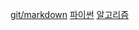 [git/markdown](https://github.com/jjm6604/TIL/tree/main/TIL/git%26markdown)
[파이썬](https://github.com/jjm6604/TIL/tree/main/TIL/python)
[알고리즘](https://github.com/jjm6604/TIL/tree/main/TIL/algorithm)
